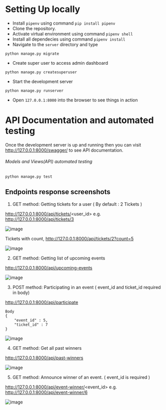 # Setting Up locally
* Install `pipenv` using command `pip install pipenv`
* Clone the repository.
* Activate virtual environment using command `pipenv shell`
* Install all dependecies using command `pipenv install`
* Navigate to the `server` directory and type
```
python manage.py migrate
```
* Create super user to access admin dashboard
```
python manage.py createsuperuser
```
* Start the development server
```
python manage.py runserver
```
* Open `127.0.0.1:8000` into the browser to see things in action

# API Documentation and automated testing 
Once the development server is up and running then you can visit http://127.0.0.1:8000/swagger/ to see API documentation.

###### Models and Views(API) automated testing
```
python manage.py test
```

## Endpoints response screenshots

1. GET method: Getting tickets for a user ( By default : 2 Tickets ) 

http://127.0.0.1:8000/api/tickets/<user_id>  e.g. http://127.0.0.1:8000/api/tickets/3

![image](https://user-images.githubusercontent.com/43892879/113885992-f17d0100-97dd-11eb-9718-8b92ef041213.png)

Tickets with count, http://127.0.0.1:8000/api/tickets/2?count=5

![image](https://user-images.githubusercontent.com/43892879/113886395-44ef4f00-97de-11eb-9075-2cdc5fff50ca.png)

2. GET method: Getting list of upcoming events

http://127.0.0.1:8000/api/upcoming-events

![image](https://user-images.githubusercontent.com/43892879/113886867-a1eb0500-97de-11eb-92d6-a38baccdd28a.png)

3. POST method: Participating in an event ( event_id and ticket_id required in body)

http://127.0.0.1:8000/api/participate
```
Body
{
	"event_id" : 5,
	"ticket_id" : 7
}

```
![image](https://user-images.githubusercontent.com/43892879/113887404-158d1200-97df-11eb-8bc5-84c3fb343efb.png)

4. GET method: Get all past winners

http://127.0.0.1:8000/api/past-winners

![image](https://user-images.githubusercontent.com/43892879/113887902-803e4d80-97df-11eb-8b0a-055b484b4391.png)

5. GET method: Announce winner of an event. ( event_id is required )

http://127.0.0.1:8000/api/event-winner/<event_id> e.g. http://127.0.0.1:8000/api/event-winner/6

![image](https://user-images.githubusercontent.com/43892879/113888481-03f83a00-97e0-11eb-9f64-4db4958c73c3.png)

